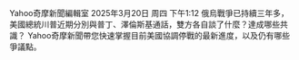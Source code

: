 Yahoo奇摩新聞編輯室
2025年3月20日 周四 下午1:12
俄烏戰爭已持續三年多，美國總統川普近期分別與普丁、澤倫斯基通話，雙方各自談了什麼？達成哪些共識？ Yahoo奇摩新聞帶您快速掌握目前美國協調停戰的最新進度，以及仍有哪些爭議點。